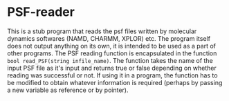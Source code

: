# PSF-reader

This is a stub program that reads the psf files written by molecular dynamics softwares (NAMD, CHARMM, XPLOR) etc. The program itself does not output anything on its own, it is intended to be used as a part of other programs. The PSF reading function is encapsulated in the function `bool read_PSF(string infile_name)`. The function takes the name of the input PSF file as it's input and returns true or false depending on whether reading was successful or not. If using it in a program, the function has to be modified to obtain whatever information is required (perhaps by passing a new variable as reference or by pointer).
